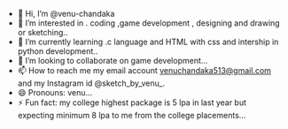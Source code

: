 - 👋 Hi, I’m @venu-chandaka
- 👀 I’m interested in . coding ,game development , designing and drawing or sketching..
- 🌱 I’m currently learning .c language and HTML with css and intership in python development..
- 💞️ I’m looking to collaborate on game development...
- 📫 How to reach me my email account venuchandaka513@gmail.com and my Instagram id @sketch_by_venu_.
- 😄 Pronouns: venu...
- ⚡ Fun fact: my college highest package is 5 lpa in last year but expecting minimum 8 lpa to  me from the college placements...

<!---
venu-chandaka/venu-chandaka is a ✨ special ✨ repository because its `README.md` (this file) appears on your GitHub profile.
You can click the Preview link to take a look at your changes.
--->
